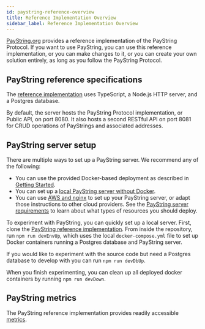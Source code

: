 ```yaml
---
id: paystring-reference-overview
title: Reference Implementation Overview
sidebar_label: Reference Implementation Overview
---
```


[PayString.org](https://paystring.org) provides a reference implementation of the PayString Protocol. If you want to use PayString, you can use this reference implementation, or you can make changes to it, or you can create your own solution entirely, as long as you follow the PayString Protocol.

## PayString reference specifications

The [reference implementation](https://github.com/paystring/paystring) uses TypeScript, a Node.js HTTP server, and a Postgres database.

By default, the server hosts the PayString Protocol implementation, or Public API, on port 8080. It also hosts a second RESTful API on port 8081 for CRUD operations of PayStrings and associated addresses.

## PayString server setup

There are multiple ways to set up a PayString server. We recommend any of the following:

- You can use the provided Docker-based deployment as described in [Getting Started](/).
- You can set up a [local PayString server without Docker](local-deployment).
- You can use [AWS and nginx](remote-deployment) to set up your PayString server, or adapt those instructions to other cloud providers. See the [PayString server requirements](payid-server-requirements) to learn about what types of resources you should deploy.

To experiment with PayString, you can quickly set up a local server. First, clone the [PayString reference implementation](https://github.com/paystring/paystring). From inside the repository, run `npm run devEnvUp`, which uses the local `docker-compose.yml` file to set up Docker containers running a Postgres database and PayString server.

If you would like to experiment with the source code but need a Postgres database to develop with you can run `npm run devDbUp`.

When you finish experimenting, you can clean up all deployed docker containers by running `npm run devDown`.

## PayString metrics

The PayString reference implementation provides readily accessible [metrics](metrics).
